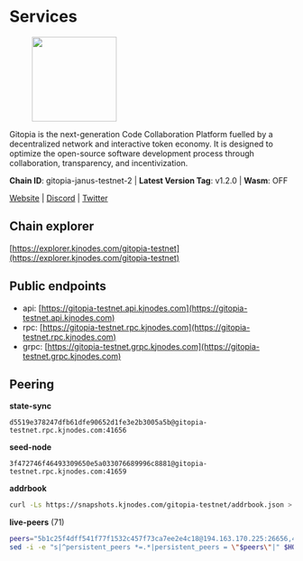 # Services

<figure><img src="https://raw.githubusercontent.com/kj89/testnet_manuals/main/pingpub/logos/gitopia.png" width="150" alt=""><figcaption></figcaption></figure>

Gitopia is the next-generation Code Collaboration Platform fuelled by  a decentralized network and interactive token economy. It is designed  to optimize the open-source software development process through  collaboration, transparency, and incentivization.

**Chain ID**: gitopia-janus-testnet-2 | **Latest Version Tag**: v1.2.0 | **Wasm**: OFF

[Website](https://gitopia.com/) | [Discord](https://discord.gg/hFTXCGNYDZ) | [Twitter](https://twitter.com/gitopiaDAO)




## Chain explorer
[https://explorer.kjnodes.com/gitopia-testnet](https://explorer.kjnodes.com/gitopia-testnet)

## Public endpoints

* api: [https://gitopia-testnet.api.kjnodes.com](https://gitopia-testnet.api.kjnodes.com)
* rpc: [https://gitopia-testnet.rpc.kjnodes.com](https://gitopia-testnet.rpc.kjnodes.com)
* grpc: [https://gitopia-testnet.grpc.kjnodes.com](https://gitopia-testnet.grpc.kjnodes.com)

## Peering

**state-sync**

```text
d5519e378247dfb61dfe90652d1fe3e2b3005a5b@gitopia-testnet.rpc.kjnodes.com:41656
```

**seed-node**

```text
3f472746f46493309650e5a033076689996c8881@gitopia-testnet.rpc.kjnodes.com:41659
```

**addrbook**
```bash
curl -Ls https://snapshots.kjnodes.com/gitopia-testnet/addrbook.json > $HOME/.gitopia/config/addrbook.json
```

**live-peers** (71)
```bash
peers="5b1c25f4dff541f77f1532c457f73ca7ee2e4c18@194.163.170.225:26656,4cd60a4dd4211d38d948a86a614f1fd8d3d274eb@75.119.153.139:656,798cf016b5150592badc8257402312fc50b7361d@65.108.45.200:26878,93c4c73375b5f52020e7e7bd3f901ee28f07e6b7@109.123.243.66:41656,52098a0fdd0dc566615ad37492019d252635bdda@45.85.249.131:656,bc688b2be879ba5bfa34587e096a9c9a4df2e6d4@45.151.122.116:656,ac606e28c081c679dc23d9a94c29842be8f8b1f1@45.85.249.133:656,d5519e378247dfb61dfe90652d1fe3e2b3005a5b@65.109.68.190:41656,53b421af01f3260e949d6a9c2dc09e3b1dbf9fb6@109.205.181.30:41656,f7fcda07044dc64cec2f6dca9da0c37a254bbae8@138.201.127.91:26676,7f2339fc6a6dca666d8ffbbe4e61443d58e0e759@109.123.255.8:26656,5c2a752c9b1952dbed075c56c600c3a79b58c395@195.3.220.140:27036,2f0484f05aa2d58d91aa21ea7cb9ce81c2e207ea@85.239.240.187:26656,05182a9b6121c9fcbb493f9bb3843e20e076e479@38.242.231.113:656,95203479677e2ab00b1fb0bc1359294d4612e684@85.239.231.0:26656,ea53a3f77fe373f47be4e77fd5f9ff526dfaec33@51.79.143.46:41656,61d2b313e2adc9d7990944f8ab5a6f9ecf08084f@65.21.122.171:16656,292c099fc654a1331d3b62a1b939f867b62ef434@45.85.147.242:656,399d4e19186577b04c23296c4f7ecc53e61080cb@34.143.189.236:26656,c03e9f152bb1becc54d4424d02249135d39be09f@81.0.218.106:41656,66f94651fb02f277c90c605a38df549d3c0a9269@75.119.151.217:26656,955c997a67a82cbd005e5b2b7010a1de3ac54355@38.242.241.74:26656,ae5d5b47ea732ff509114f405967f61eb3d86ac6@75.119.146.171:656,ad33cf22f96e43448798686ed0f7428b8fdacf5b@5.161.90.174:656,f1c042fca05e4bfb9a6da1cccaa5108a26ea1e0f@65.108.104.167:28656,6ea375302fdd319ef64e013f469e286faf739da8@213.239.207.165:20086,32230c9132ec36dc8510ba57330a30f3d34e3eeb@65.109.70.23:11356,d9b86c9459ac8bb4760d37095732ccd2746aca1f@65.21.131.215:26356,b6651c7b043ef4bdccd7906b0f06de2bbdfe8a60@193.46.243.75:26656,075aa5cd1437de2a072878c347f9d4eb5849c842@86.48.5.165:26656,c84906b19dc7dc7bda94ab2167d4b0af64a28b49@45.151.122.191:656,12f6b84a23b054a6591c647c2a4456c40af65cce@5.9.147.22:24656,fd3c90536aafeb61fb735ca15fec7cb1f0747f8c@77.91.73.34:656,e704537ce1348bfc7b781d6546ae272ff3eea8d5@34.117.96.202:26656,5c74fe6868cda2003926c0a6299c9cebec5c4d1a@65.21.239.60:41656,37c3d29df83da59e5a258d413e2f89365ab05711@85.239.243.12:656,24453bdf119b17550849851d69c50cde7b140460@84.46.253.3:41656,9bb344d83fc1fafc4bce6b8e4a95b82f37ac4f31@82.208.20.136:26656,374da78901e59810277fc35482bce6e30953f488@80.79.6.155:41656,7d819fa869f7c5b42c2c7a9538e1a9e7a52cfdee@65.108.226.26:24656,8bec864d68a2542233ba37ac94c723fdf0b8e175@45.151.122.136:656,7787e6a8a48bf87f8c3da3ad0ea86865111125f5@95.216.162.85:656,007d2419fea80aee707d009af0153f5105c53379@38.242.139.164:656,2519ffbefd15d35be5a11cf96cad125d5d75102a@80.65.211.159:26656,9912d5c8d59b7736b0702b18aeb386efe7e46f3f@164.68.111.239:656,0eb70bf5e2403694109f9bba184570074c2dfdd5@38.242.235.255:26656,27411a4ba3fae9b1bb00b1181da0ea300947418a@178.20.46.216:26656,38f4e436b28b05850fa9b67cadf0700123cec094@45.10.154.166:26656,ffb4f7d43d6449c292d4e60c8a48eb3d31c39691@38.242.139.100:656,481189b7e246f6c824a969482446c49abbfe76b8@161.97.172.147:26656,1f0f03a1c845e810e5cfeb0d960639c637d049fe@154.26.131.130:36656,03073657e8bc5bcf71e7fd8df281ab8dcbc8821a@45.151.122.130:656,d2975b49708dc92ee3b7da1d72e3eee3119d1d0c@167.86.105.216:656,ba614c2b5beae6df39a4310043294ffde60e8e8d@45.85.250.147:26656,ed177ff3cf334df1a6c190438b0c7b5dd64b423a@45.151.122.140:656,3989c44e8af3427b22a71a94185e85df99d450b4@149.102.158.188:41656,df5c15eeaeecb2116ab947e10c065353d762f5ad@185.163.124.151:41656,e17763e03ef6819b6f549b97abe9da7a1a7eeac8@164.68.121.241:656,d15e22d7be8ba1b97ff429cf87fea2af41450b37@149.102.134.212:41656,8f5935761a8bc93c7eaf9fc8bb29b4b184269447@46.8.210.144:26656,1c14a50a931cdf437c1a28bc00565d69950b6c6b@135.181.205.220:36656,78ec2f593741e1fc162ca972ff2a4a156ba0f154@45.151.122.148:656,b443841c75ff451db6ca3c58c253db543dc86b68@185.244.181.103:26656,b745e0c6a1e0c7ec248ec274cfd038ed4bc4c2cf@65.21.134.202:26356,082e95b5d5351e68dcfb24dff802f9064cfd5a4c@65.109.92.241:51056,829b6543b9ce81979378ca675669fa426add6a36@65.109.28.245:26656,dbea2239b43c9e45913c22ad091abb8aaf7db469@190.2.146.152:33656,677fc5efd45c2cf62e879ee22766ac94dcc3e169@212.68.44.36:26656,059dfbb655e9937c82f9dbc774397dd392c363de@149.102.137.5:41656,e2be58a29887accfae3eba7a68147b99f1d3dd5d@65.108.150.175:26656,314ee8896c9f9e39450dc25623f8019cf316ed60@38.242.135.124:26656"
sed -i -e "s|^persistent_peers *=.*|persistent_peers = \"$peers\"|" $HOME/.gitopia/config/config.toml
```
